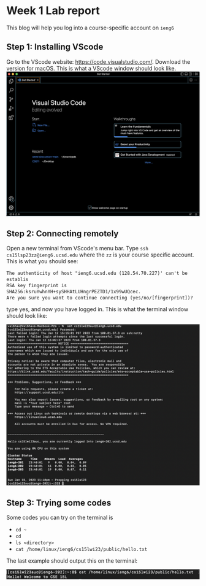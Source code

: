 # Week 1 Lab report
This blog will help you log into a course-specific account on `ieng6`
## Step 1: Installing VScode
Go to the VScode website: https://code.visualstudio.com/. Download the version for macOS.
This is what a VScode window should look like.
![image](vs.png)
## Step 2: Connecting remotely
Open a new terminal from VScode's menu bar. Type `ssh cs15lsp23zz@ieng6.ucsd.edu` where the `zz` is your course specific account. 
This is what you should see:

```
The authenticity of host "ieng6.ucsd.edu (128.54.70.227)' can't be establis
RSA key fingerprint is SHA256:ksruYwhnYH+sySHHAtLUHngrPEZTD1/1x99wUQcec.
Are you sure you want to continue connecting (yes/no/[fingerprint])?
```
type yes, and now you have logged in. This is what the terminal window should look like:

![image](terminal.png)
## Step 3: Trying some codes
Some codes you can try on the terminal is 
* `cd ~`
* `cd`
*  `ls <directory>`
*  `cat /home/linux/ieng6/cs15lwi23/public/hello.txt`

The last example should output this on the terminal:

![image](try.png)


